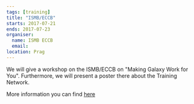 ```yaml
---
tags: [training]
title: "ISMB/ECCB"
starts: 2017-07-21
ends: 2017-07-23
organiser:
  name: ISMB ECCB
  email: 
location: Prag
---
```


We will give a workshop on the ISMB/ECCB on "Making Galaxy Work for You". Furthermore, we will present a poster there about the Training Network.

More information you can find [here](https://www.iscb.org/ismbeccb2017)